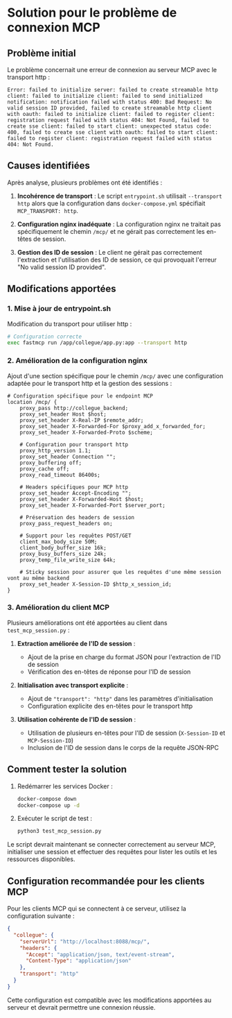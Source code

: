# Solution pour le problème de connexion MCP

## Problème initial

Le problème concernait une erreur de connexion au serveur MCP avec le transport http :

```
Error: failed to initialize server: failed to create streamable http client: failed to initialize client: failed to send initialized notification: notification failed with status 400: Bad Request: No valid session ID provided, failed to create streamable http client with oauth: failed to initialize client: failed to register client: registration request failed with status 404: Not Found, failed to create sse client: failed to start client: unexpected status code: 400, failed to create sse client with oauth: failed to start client: failed to register client: registration request failed with status 404: Not Found.
```

## Causes identifiées

Après analyse, plusieurs problèmes ont été identifiés :

1. **Incohérence de transport** : Le script `entrypoint.sh` utilisait `--transport http` alors que la configuration dans `docker-compose.yml` spécifiait `MCP_TRANSPORT: http`.

2. **Configuration nginx inadéquate** : La configuration nginx ne traitait pas spécifiquement le chemin `/mcp/` et ne gérait pas correctement les en-têtes de session.

3. **Gestion des ID de session** : Le client ne gérait pas correctement l'extraction et l'utilisation des ID de session, ce qui provoquait l'erreur "No valid session ID provided".

## Modifications apportées

### 1. Mise à jour de entrypoint.sh

Modification du transport pour utiliser http :

```bash
# Configuration correcte
exec fastmcp run /app/collegue/app.py:app --transport http
```

### 2. Amélioration de la configuration nginx

Ajout d'une section spécifique pour le chemin `/mcp/` avec une configuration adaptée pour le transport http et la gestion des sessions :

```nginx
# Configuration spécifique pour le endpoint MCP
location /mcp/ {
    proxy_pass http://collegue_backend;
    proxy_set_header Host $host;
    proxy_set_header X-Real-IP $remote_addr;
    proxy_set_header X-Forwarded-For $proxy_add_x_forwarded_for;
    proxy_set_header X-Forwarded-Proto $scheme;
    
    # Configuration pour transport http
    proxy_http_version 1.1;
    proxy_set_header Connection "";
    proxy_buffering off;
    proxy_cache off;
    proxy_read_timeout 86400s;
    
    # Headers spécifiques pour MCP http
    proxy_set_header Accept-Encoding "";
    proxy_set_header X-Forwarded-Host $host;
    proxy_set_header X-Forwarded-Port $server_port;
    
    # Préservation des headers de session
    proxy_pass_request_headers on;
    
    # Support pour les requêtes POST/GET
    client_max_body_size 50M;
    client_body_buffer_size 16k;
    proxy_busy_buffers_size 24k;
    proxy_temp_file_write_size 64k;
    
    # Sticky session pour assurer que les requêtes d'une même session vont au même backend
    proxy_set_header X-Session-ID $http_x_session_id;
}
```

### 3. Amélioration du client MCP

Plusieurs améliorations ont été apportées au client dans `test_mcp_session.py` :

1. **Extraction améliorée de l'ID de session** :
   - Ajout de la prise en charge du format JSON pour l'extraction de l'ID de session
   - Vérification des en-têtes de réponse pour l'ID de session

2. **Initialisation avec transport explicite** :
   - Ajout de `"transport": "http"` dans les paramètres d'initialisation
   - Configuration explicite des en-têtes pour le transport http

3. **Utilisation cohérente de l'ID de session** :
   - Utilisation de plusieurs en-têtes pour l'ID de session (`X-Session-ID` et `MCP-Session-ID`)
   - Inclusion de l'ID de session dans le corps de la requête JSON-RPC

## Comment tester la solution

1. Redémarrer les services Docker :
   ```bash
   docker-compose down
   docker-compose up -d
   ```

2. Exécuter le script de test :
   ```bash
   python3 test_mcp_session.py
   ```

Le script devrait maintenant se connecter correctement au serveur MCP, initialiser une session et effectuer des requêtes pour lister les outils et les ressources disponibles.

## Configuration recommandée pour les clients MCP

Pour les clients MCP qui se connectent à ce serveur, utilisez la configuration suivante :

```json
{
  "collegue": {
    "serverUrl": "http://localhost:8088/mcp/",
    "headers": {
      "Accept": "application/json, text/event-stream",
      "Content-Type": "application/json"
    },
    "transport": "http"
  }
}
```

Cette configuration est compatible avec les modifications apportées au serveur et devrait permettre une connexion réussie.